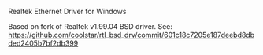 Realtek Ethernet Driver for Windows

Based on fork of Realtek v1.99.04 BSD driver. See: https://github.com/coolstar/rtl_bsd_drv/commit/601c18c7205e187deebd8dbded2405b7bf2db399
